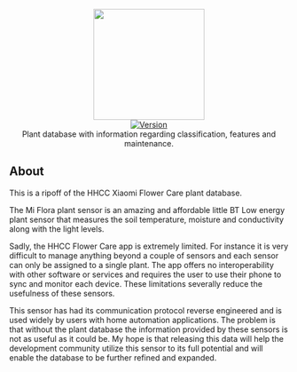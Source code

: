 <p align="center">
    <img src="https://user-images.githubusercontent.com/5860071/61709095-10600900-ad57-11e9-92a4-026a8fe40132.png" width="200px" border="0" />
    <br/>
    <a href="https://github.com/vrachieru/plant-database/releases/latest">
        <img src="https://img.shields.io/badge/version-1.0-brightgreen.svg?style=flat-square" alt="Version">
    </a>
    <br/>
    Plant database with information regarding classification, features and maintenance.
</p>

## About

This is a ripoff of the HHCC Xiaomi Flower Care plant database.

The Mi Flora plant sensor is an amazing and affordable little BT Low energy plant sensor that measures the soil temperature, moisture and conductivity along with the light levels.

Sadly, the HHCC Flower Care app is extremely limited. 
For instance it is very difficult to manage anything beyond a couple of sensors and each sensor can only be assigned to a single plant.
The app offers no interoperability with other software or services and requires the user to use their phone to sync and monitor each device. 
These limitations severally reduce the usefulness of these sensors.

This sensor has had its communication protocol reverse engineered and is used widely by users with home automation applications.
The problem is that without the plant database the information provided by these sensors is not as useful as it could be. 
My hope is that releasing this data will help the development community utilize this sensor to its full potential and will enable the database to be further refined and expanded.